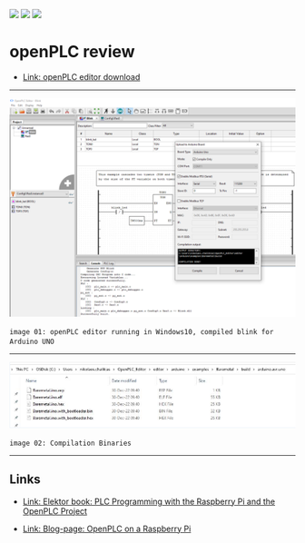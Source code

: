 [![](https://img.shields.io/badge/organization-The--101--project-blue.svg)](https://github.com/The-101-project) 
[![](https://img.shields.io/badge/remote-openPLC__review-green.svg)](https://github.com/The-101-project/openPLC_review) 
[![](https://img.shields.io/badge/local-F:\prj__soft\openPLC__review-orange.svg)]()

# openPLC review



* [Link: openPLC editor download](https://openplcproject.com/download/)

----

<p align="center">
<img
src="img/01.PNG"
width = 900
/>
</p>

`image 01: openPLC editor running in Windows10, compiled blink for Arduino UNO`

----

<p align="center">
<img
src="img/02.PNG"
width = 900
/>
</p>

`image 02: Compilation Binaries`

----


## Links

* [Link: Elektor book: PLC Programming with the Raspberry Pi and the OpenPLC Project](https://www.elektor.com/plc-programming-with-the-raspberry-pi-and-the-openplc-project)

* [Link: Blog-page: OpenPLC on a Raspberry Pi](https://funprojects.blog/2021/11/18/openplc-on-a-raspberry-pi/)

